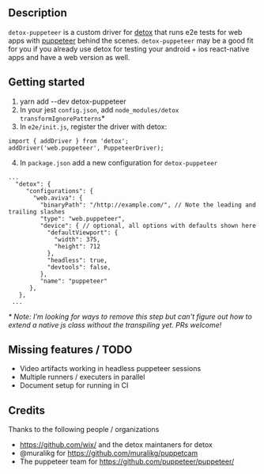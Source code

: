## Description

`detox-puppeteer` is a custom driver for [detox](https://github.com/wix/Detox/) that runs e2e tests for web apps with [puppeteer](https://github.com/puppeteer/puppeteer/) behind the scenes. `detox-puppeteer` may be a good fit for you if you already use detox for testing your android + ios react-native apps and have a web version as well.

## Getting started

1. yarn add --dev detox-puppeteer
1. In your jest `config.json`, add `node_modules/detox` `transformIgnorePatterns`\*
1. In `e2e/init.js`, register the driver with detox:

```
import { addDriver } from 'detox';
addDriver('web.puppeteer', PuppeteerDriver);
```

4. In `package.json` add a new configuration for `detox-puppeteer`

```
...
  "detox": {
     "configurations": {
       "web.aviva": {
         "binaryPath": "/http://example.com/", // Note the leading and trailing slashes
         "type": "web.puppeteer",
         "device": { // optional, all options with defaults shown here
           "defaultViewport": {
             "width": 375,
             "height": 712
           },
           "headless": true,
           "devtools": false,
         },
         "name": "puppeteer"
      },
   },
 ...
```

_\* Note: I'm looking for ways to remove this step but can't figure out how to extend a native js class without the transpiling yet. PRs welcome!_

## Missing features / TODO

- Video artifacts working in headless puppeteer sessions
- Multiple runners / executers in parallel
- Document setup for running in CI

## Credits

Thanks to the following people / organizations

- https://github.com/wix/ and the detox maintaners for detox
- @muralikg for https://github.com/muralikg/puppetcam
- The puppeteer team for https://github.com/puppeteer/puppeteer/
